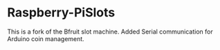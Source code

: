 # Raspberry-PiSlots
This is a fork of the Bfruit slot machine. Added Serial communication for Arduino coin management.
